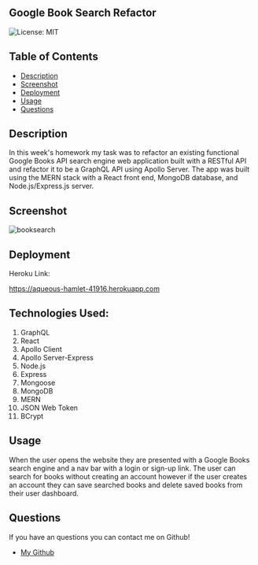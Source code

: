 ## Google Book Search Refactor

![License: MIT](https://img.shields.io/badge/License-MIT-yellow.svg)
​
## Table of Contents

* [Description](#Description)
* [Screenshot](#Screenshot)
* [Deployment](#Deployment)
* [Usage](#Usage)
* [Questions](#Questions)
​

## Description

In this week's homework my task was to refactor an existing functional Google Books API search engine web application built with a RESTful API and refactor it to be a GraphQL API using Apollo Server. The app was built using the MERN stack with a React front end, MongoDB database, and Node.js/Express.js server. 

## Screenshot

![booksearch](https://user-images.githubusercontent.com/83046421/139467601-efe98e55-b8ad-428a-bd85-af21c4df6b4c.png)


## Deployment

Heroku Link:

https://aqueous-hamlet-41916.herokuapp.com

## Technologies Used:

1. GraphQL
2. React
3. Apollo Client
4. Apollo Server-Express
5. Node.js
6. Express
7. Mongoose
8. MongoDB
9. MERN
10. JSON Web Token
11. BCrypt


## Usage

When the user opens the website they are presented with a Google Books search engine and a nav bar with a login or sign-up link. The user can search for books without creating an account however if the user creates an account they can save searched books and delete saved books from their user dashboard.

## Questions

If you have an questions you can contact me on Github!

- [My Github](https://github.com/ktmac21) 
